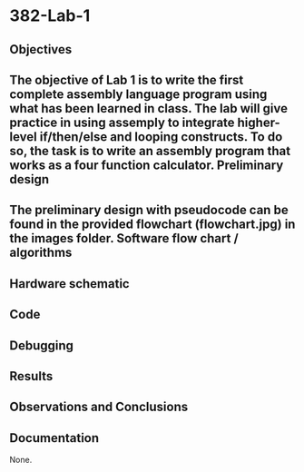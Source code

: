 382-Lab-1
=========

Objectives
----------
The objective of Lab 1 is to write the first complete assembly language program using what has been learned in class. The lab will give practice in using assemply to integrate higher-level if/then/else and looping constructs. To do so, the task is to write an assembly program that works as a four function calculator.
Preliminary design
------------------
The preliminary design with pseudocode can be found in the provided flowchart (flowchart.jpg) in the images folder.
Software flow chart / algorithms
--------------------------------

Hardware schematic
------------------

Code
----

Debugging
---------

Results
-------

Observations and Conclusions
----------------------------

Documentation
-------------
None.

